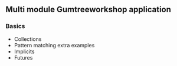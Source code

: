 ## Multi module Gumtreeworkshop application

### Basics

- Collections
- Pattern matching extra examples
- Implicits
- Futures

